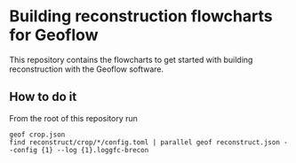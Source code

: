 # Building reconstruction flowcharts for Geoflow
This repository contains the flowcharts to get started with building reconstruction with the Geoflow software.

## How to do it
From the root of this repository run

```
geof crop.json
find reconstruct/crop/*/config.toml | parallel geof reconstruct.json --config {1} --log {1}.loggfc-brecon
